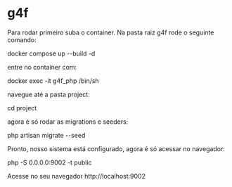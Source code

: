 # g4f

Para rodar primeiro suba o container. Na pasta raiz g4f rode o seguinte comando:

docker compose up --build -d

entre no container com:

docker exec -it g4f_php /bin/sh

navegue até a pasta project:

cd project

agora é só rodar as migrations e seeders:

php artisan migrate --seed

Pronto, nosso sistema está configurado, agora é só acessar no navegador:

php -S 0.0.0.0:9002 -t public

Acesse no seu navegador http://localhost:9002
